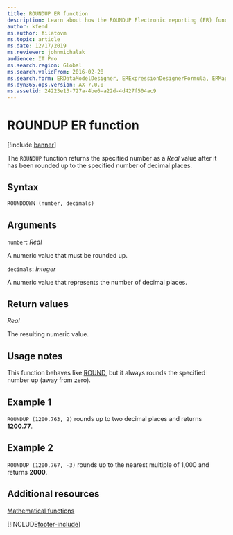 ```yaml
---
title: ROUNDUP ER function
description: Learn about how the ROUNDUP Electronic reporting (ER) function is used, including syntax strings, arguments, return values, usage notes, and examples.
author: kfend
ms.author: filatovm
ms.topic: article
ms.date: 12/17/2019
ms.reviewer: johnmichalak
audience: IT Pro
ms.search.region: Global
ms.search.validFrom: 2016-02-28
ms.search.form: ERDataModelDesigner, ERExpressionDesignerFormula, ERMappedFormatDesigner, ERModelMappingDesigner
ms.dyn365.ops.version: AX 7.0.0
ms.assetid: 24223e13-727a-4be6-a22d-4d427f504ac9
---
```


# ROUNDUP ER function

[!include [banner](../includes/banner.md)]

The `ROUNDUP` function returns the specified number as a *Real* value after it has been rounded up to the specified number of decimal places.

## Syntax

```vb
ROUNDDOWN (number, decimals)
```

## Arguments

`number`: *Real*

A numeric value that must be rounded up.

`decimals`: *Integer*

A numeric value that represents the number of decimal places.

## Return values

*Real*

The resulting numeric value.

## Usage notes

This function behaves like [ROUND](er-functions-mathematical-round.md), but it always rounds the specified number up (away from zero).

## Example 1

`ROUNDUP (1200.763, 2)` rounds up to two decimal places and returns **1200.77**.

## Example 2

`ROUNDUP (1200.767, -3)` rounds up to the nearest multiple of 1,000 and returns **2000**.

## Additional resources

[Mathematical functions](er-functions-category-mathematical.md)


[!INCLUDE[footer-include](../../../includes/footer-banner.md)]
